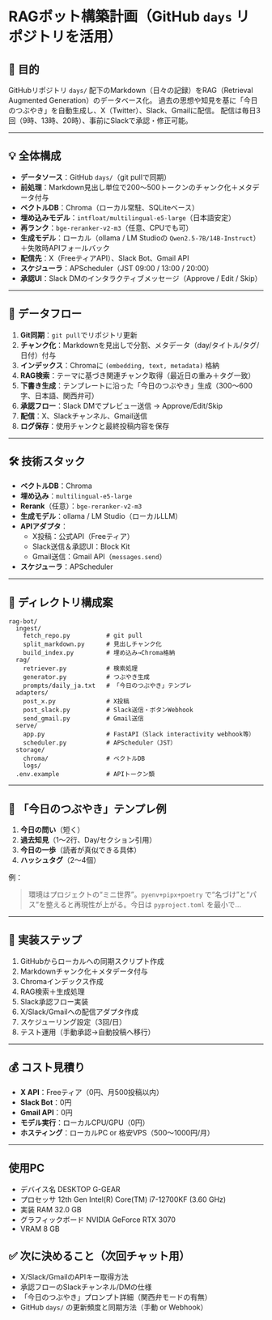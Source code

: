 # RAGボット構築計画（GitHub `days` リポジトリを活用）

## 🎯 目的
GitHubリポジトリ `days/` 配下のMarkdown（日々の記録）をRAG（Retrieval Augmented Generation）のデータベース化。
過去の思想や知見を基に「今日のつぶやき」を自動生成し、X（Twitter）、Slack、Gmailに配信。
配信は毎日3回（9時、13時、20時）、事前にSlackで承認・修正可能。

---

## 💡 全体構成
- **データソース**：GitHub `days/`（git pullで同期）
- **前処理**：Markdown見出し単位で200〜500トークンのチャンク化＋メタデータ付与
- **ベクトルDB**：Chroma（ローカル常駐、SQLiteベース）
- **埋め込みモデル**：`intfloat/multilingual-e5-large`（日本語安定）
- **再ランク**：`bge-reranker-v2-m3`（任意、CPUでも可）
- **生成モデル**：ローカル（ollama / LM Studioの `Qwen2.5-7B/14B-Instruct`）＋失敗時APIフォールバック
- **配信先**：X（FreeティアAPI）、Slack Bot、Gmail API
- **スケジューラ**：APScheduler（JST 09:00 / 13:00 / 20:00）
- **承認UI**：Slack DMのインタラクティブメッセージ（Approve / Edit / Skip）

---

## 🔄 データフロー
1. **Git同期**：`git pull`でリポジトリ更新
2. **チャンク化**：Markdownを見出しで分割、メタデータ（day/タイトル/タグ/日付）付与
3. **インデックス**：Chromaに `(embedding, text, metadata)` 格納
4. **RAG検索**：テーマに基づき関連チャンク取得（最近日の重み＋タグ一致）
5. **下書き生成**：テンプレートに沿った「今日のつぶやき」生成（300〜600字、日本語、関西弁可）
6. **承認フロー**：Slack DMでプレビュー送信 → Approve/Edit/Skip
7. **配信**：X、Slackチャンネル、Gmail送信
8. **ログ保存**：使用チャンクと最終投稿内容を保存

---

## 🛠 技術スタック
- **ベクトルDB**：Chroma
- **埋め込み**：`multilingual-e5-large`
- **Rerank**（任意）：`bge-reranker-v2-m3`
- **生成モデル**：ollama / LM Studio（ローカルLLM）
- **APIアダプタ**：
  - X投稿：公式API（Freeティア）
  - Slack送信＆承認UI：Block Kit
  - Gmail送信：Gmail API（`messages.send`）
- **スケジューラ**：APScheduler

---

## 📂 ディレクトリ構成案
```
rag-bot/
  ingest/
    fetch_repo.py          # git pull
    split_markdown.py      # 見出しチャンク化
    build_index.py         # 埋め込み→Chroma格納
  rag/
    retriever.py           # 検索処理
    generator.py           # つぶやき生成
    prompts/daily_ja.txt   # 「今日のつぶやき」テンプレ
  adapters/
    post_x.py              # X投稿
    post_slack.py          # Slack送信・ボタンWebhook
    send_gmail.py          # Gmail送信
  serve/
    app.py                 # FastAPI（Slack interactivity webhook等）
    scheduler.py           # APScheduler（JST）
  storage/
    chroma/                # ベクトルDB
    logs/
  .env.example             # APIトークン類
```

---

## 📝 「今日のつぶやき」テンプレ例
1. **今日の問い**（短く）
2. **過去知見**（1〜2行、Day/セクション引用）
3. **今日の一歩**（読者が真似できる具体）
4. **ハッシュタグ**（2〜4個）

例：
> 環境はプロジェクトの“ミニ世界”。`pyenv+pipx+poetry` で“名づけ”と“パス”を整えると再現性が上がる。今日は `pyproject.toml` を最小で…

---

## 📅 実装ステップ
1. GitHubからローカルへの同期スクリプト作成
2. Markdownチャンク化＋メタデータ付与
3. Chromaインデックス作成
4. RAG検索＋生成処理
5. Slack承認フロー実装
6. X/Slack/Gmailへの配信アダプタ作成
7. スケジューリング設定（3回/日）
8. テスト運用（手動承認→自動投稿へ移行）

---

## 💰 コスト見積り
- **X API**：Freeティア（0円、月500投稿以内）
- **Slack Bot**：0円
- **Gmail API**：0円
- **モデル実行**：ローカルCPU/GPU（0円）
- **ホスティング**：ローカルPC or 格安VPS（500〜1000円/月）

---

## 使用PC
- デバイス名	DESKTOP G-GEAR
- プロセッサ	12th Gen Intel(R) Core(TM) i7-12700KF (3.60 GHz)
- 実装 RAM	32.0 GB
- グラフィックボード NVIDIA GeForce RTX 3070
- VRAM 8 GB

## ✅ 次に決めること（次回チャット用）
- X/Slack/GmailのAPIキー取得方法
- 承認フローのSlackチャンネル/DMの仕様
- 「今日のつぶやき」プロンプト詳細（関西弁モードの有無）
- GitHub `days/` の更新頻度と同期方法（手動 or Webhook）
